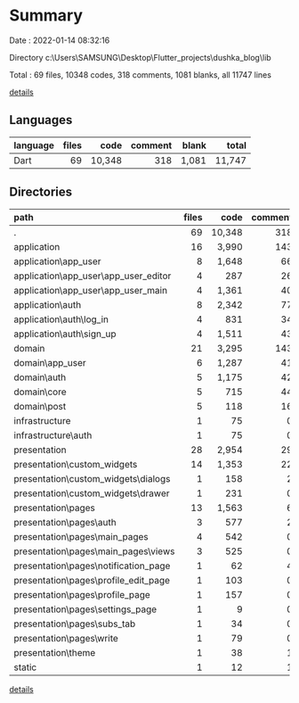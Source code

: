 # Summary

Date : 2022-01-14 08:32:16

Directory c:\Users\SAMSUNG\Desktop\Flutter_projects\dushka_blog\lib

Total : 69 files,  10348 codes, 318 comments, 1081 blanks, all 11747 lines

[details](details.md)

## Languages
| language | files | code | comment | blank | total |
| :--- | ---: | ---: | ---: | ---: | ---: |
| Dart | 69 | 10,348 | 318 | 1,081 | 11,747 |

## Directories
| path | files | code | comment | blank | total |
| :--- | ---: | ---: | ---: | ---: | ---: |
| . | 69 | 10,348 | 318 | 1,081 | 11,747 |
| application | 16 | 3,990 | 143 | 493 | 4,626 |
| application\app_user | 8 | 1,648 | 66 | 200 | 1,914 |
| application\app_user\app_user_editor | 4 | 287 | 26 | 55 | 368 |
| application\app_user\app_user_main | 4 | 1,361 | 40 | 145 | 1,546 |
| application\auth | 8 | 2,342 | 77 | 293 | 2,712 |
| application\auth\log_in | 4 | 831 | 34 | 118 | 983 |
| application\auth\sign_up | 4 | 1,511 | 43 | 175 | 1,729 |
| domain | 21 | 3,295 | 143 | 452 | 3,890 |
| domain\app_user | 6 | 1,287 | 41 | 137 | 1,465 |
| domain\auth | 5 | 1,175 | 42 | 155 | 1,372 |
| domain\core | 5 | 715 | 44 | 120 | 879 |
| domain\post | 5 | 118 | 16 | 40 | 174 |
| infrastructure | 1 | 75 | 0 | 8 | 83 |
| infrastructure\auth | 1 | 75 | 0 | 8 | 83 |
| presentation | 28 | 2,954 | 29 | 110 | 3,093 |
| presentation\custom_widgets | 14 | 1,353 | 22 | 56 | 1,431 |
| presentation\custom_widgets\dialogs | 1 | 158 | 2 | 5 | 165 |
| presentation\custom_widgets\drawer | 1 | 231 | 0 | 3 | 234 |
| presentation\pages | 13 | 1,563 | 6 | 49 | 1,618 |
| presentation\pages\auth | 3 | 577 | 2 | 10 | 589 |
| presentation\pages\main_pages | 4 | 542 | 0 | 21 | 563 |
| presentation\pages\main_pages\views | 3 | 525 | 0 | 18 | 543 |
| presentation\pages\notification_page | 1 | 62 | 4 | 3 | 69 |
| presentation\pages\profile_edit_page | 1 | 103 | 0 | 3 | 106 |
| presentation\pages\profile_page | 1 | 157 | 0 | 3 | 160 |
| presentation\pages\settings_page | 1 | 9 | 0 | 3 | 12 |
| presentation\pages\subs_tab | 1 | 34 | 0 | 3 | 37 |
| presentation\pages\write | 1 | 79 | 0 | 3 | 82 |
| presentation\theme | 1 | 38 | 1 | 5 | 44 |
| static | 1 | 12 | 1 | 9 | 22 |

[details](details.md)